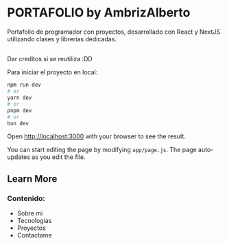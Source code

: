 # PORTAFOLIO by AmbrizAlberto

Portafolio de programador con proyectos, desarrollado con React y NextJS utilizando clases y librerias dedicadas.
##
Dar creditos si se reutiliza :DD

Para iniciar el proyecto en local:
```bash
npm run dev
# or
yarn dev
# or
pnpm dev
# or
bun dev
```

Open [http://localhost:3000](http://localhost:3000) with your browser to see the result.

You can start editing the page by modifying `app/page.js`. The page auto-updates as you edit the file.

## Learn More

### Contenido:
- Sobre mi
- Tecnologias
- Proyectos
- Contactame
